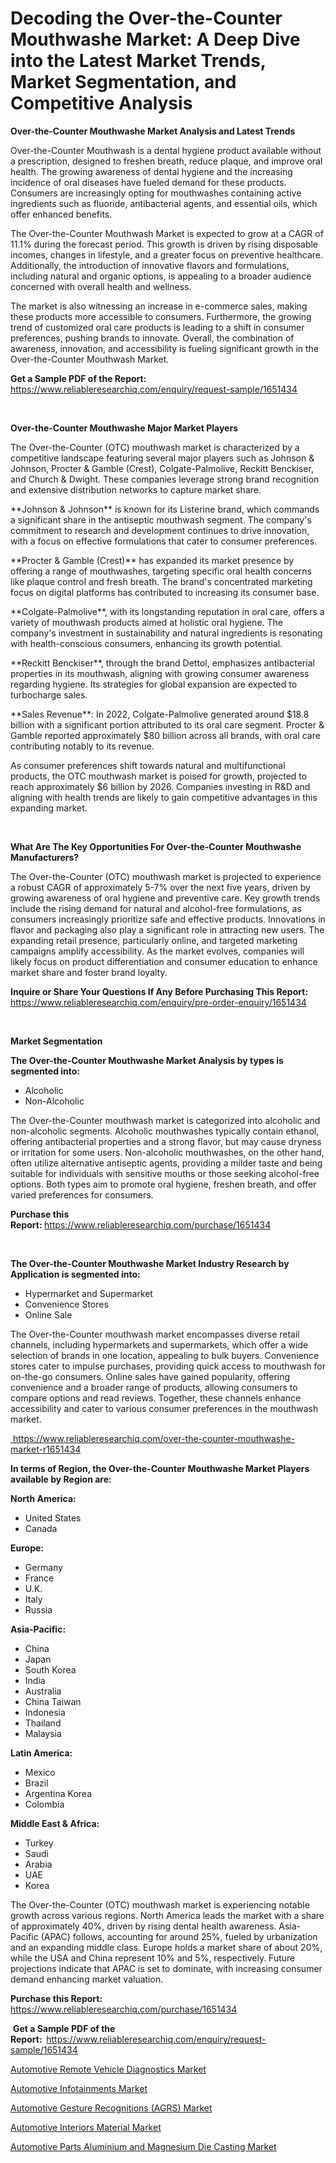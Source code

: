 <p><h1>Decoding the Over-the-Counter Mouthwashe Market: A Deep Dive into the Latest Market Trends, Market Segmentation, and Competitive Analysis</h1></p><p><strong>Over-the-Counter Mouthwashe Market Analysis and Latest Trends</strong></p>
<p><p>Over-the-Counter Mouthwash is a dental hygiene product available without a prescription, designed to freshen breath, reduce plaque, and improve oral health. The growing awareness of dental hygiene and the increasing incidence of oral diseases have fueled demand for these products. Consumers are increasingly opting for mouthwashes containing active ingredients such as fluoride, antibacterial agents, and essential oils, which offer enhanced benefits. </p><p>The Over-the-Counter Mouthwash Market is expected to grow at a CAGR of 11.1% during the forecast period. This growth is driven by rising disposable incomes, changes in lifestyle, and a greater focus on preventive healthcare. Additionally, the introduction of innovative flavors and formulations, including natural and organic options, is appealing to a broader audience concerned with overall health and wellness. </p><p>The market is also witnessing an increase in e-commerce sales, making these products more accessible to consumers. Furthermore, the growing trend of customized oral care products is leading to a shift in consumer preferences, pushing brands to innovate. Overall, the combination of awareness, innovation, and accessibility is fueling significant growth in the Over-the-Counter Mouthwash Market.</p></p>
<p><strong>Get a Sample PDF of the Report:&nbsp;</strong> <a href="https://www.reliableresearchiq.com/enquiry/request-sample/1651434?utm_campaign=1088&utm_medium=2&utm_source=Github&utm_content=ia&utm_term=08122024&utm_id=over-the-counter-mouthwashe">https://www.reliableresearchiq.com/enquiry/request-sample/1651434</a></p>
<p>&nbsp;</p>
<p><strong>Over-the-Counter Mouthwashe Major Market Players</strong></p>
<p><p>The Over-the-Counter (OTC) mouthwash market is characterized by a competitive landscape featuring several major players such as Johnson & Johnson, Procter & Gamble (Crest), Colgate-Palmolive, Reckitt Benckiser, and Church & Dwight. These companies leverage strong brand recognition and extensive distribution networks to capture market share.</p><p>**Johnson & Johnson** is known for its Listerine brand, which commands a significant share in the antiseptic mouthwash segment. The company's commitment to research and development continues to drive innovation, with a focus on effective formulations that cater to consumer preferences.</p><p>**Procter & Gamble (Crest)** has expanded its market presence by offering a range of mouthwashes, targeting specific oral health concerns like plaque control and fresh breath. The brand's concentrated marketing focus on digital platforms has contributed to increasing its consumer base.</p><p>**Colgate-Palmolive**, with its longstanding reputation in oral care, offers a variety of mouthwash products aimed at holistic oral hygiene. The company's investment in sustainability and natural ingredients is resonating with health-conscious consumers, enhancing its growth potential.</p><p>**Reckitt Benckiser**, through the brand Dettol, emphasizes antibacterial properties in its mouthwash, aligning with growing consumer awareness regarding hygiene. Its strategies for global expansion are expected to turbocharge sales.</p><p>**Sales Revenue**: In 2022, Colgate-Palmolive generated around $18.8 billion with a significant portion attributed to its oral care segment. Procter & Gamble reported approximately $80 billion across all brands, with oral care contributing notably to its revenue.</p><p>As consumer preferences shift towards natural and multifunctional products, the OTC mouthwash market is poised for growth, projected to reach approximately $6 billion by 2026. Companies investing in R&D and aligning with health trends are likely to gain competitive advantages in this expanding market.</p></p>
<p>&nbsp;</p>
<p><strong>What Are The Key Opportunities For Over-the-Counter Mouthwashe Manufacturers?</strong></p>
<p><p>The Over-the-Counter (OTC) mouthwash market is projected to experience a robust CAGR of approximately 5-7% over the next five years, driven by growing awareness of oral hygiene and preventive care. Key growth trends include the rising demand for natural and alcohol-free formulations, as consumers increasingly prioritize safe and effective products. Innovations in flavor and packaging also play a significant role in attracting new users. The expanding retail presence, particularly online, and targeted marketing campaigns amplify accessibility. As the market evolves, companies will likely focus on product differentiation and consumer education to enhance market share and foster brand loyalty.</p></p>
<p><strong>Inquire or Share Your Questions If Any Before Purchasing This Report:</strong> <a href="https://www.reliableresearchiq.com/enquiry/pre-order-enquiry/1651434?utm_campaign=1088&utm_medium=2&utm_source=Github&utm_content=ia&utm_term=08122024&utm_id=over-the-counter-mouthwashe">https://www.reliableresearchiq.com/enquiry/pre-order-enquiry/1651434</a></p>
<p>&nbsp;</p>
<p><strong>Market Segmentation</strong></p>
<p><strong>The Over-the-Counter Mouthwashe Market Analysis by types is segmented into:</strong></p>
<p><ul><li>Alcoholic</li><li>Non-Alcoholic</li></ul></p>
<p><p>The Over-the-Counter mouthwash market is categorized into alcoholic and non-alcoholic segments. Alcoholic mouthwashes typically contain ethanol, offering antibacterial properties and a strong flavor, but may cause dryness or irritation for some users. Non-alcoholic mouthwashes, on the other hand, often utilize alternative antiseptic agents, providing a milder taste and being suitable for individuals with sensitive mouths or those seeking alcohol-free options. Both types aim to promote oral hygiene, freshen breath, and offer varied preferences for consumers.</p></p>
<p><strong>Purchase this Report:&nbsp;</strong><a href="https://www.reliableresearchiq.com/purchase/1651434?utm_campaign=1088&utm_medium=2&utm_source=Github&utm_content=ia&utm_term=08122024&utm_id=over-the-counter-mouthwashe">https://www.reliableresearchiq.com/purchase/1651434</a></p>
<p>&nbsp;</p>
<p><strong>The Over-the-Counter Mouthwashe Market Industry Research by Application is segmented into:</strong></p>
<p><ul><li>Hypermarket and Supermarket</li><li>Convenience Stores</li><li>Online Sale</li></ul></p>
<p><p>The Over-the-Counter mouthwash market encompasses diverse retail channels, including hypermarkets and supermarkets, which offer a wide selection of brands in one location, appealing to bulk buyers. Convenience stores cater to impulse purchases, providing quick access to mouthwash for on-the-go consumers. Online sales have gained popularity, offering convenience and a broader range of products, allowing consumers to compare options and read reviews. Together, these channels enhance accessibility and cater to various consumer preferences in the mouthwash market.</p></p>
<p><a href="https://www.reliableresearchiq.com/over-the-counter-mouthwashe-market-r1651434?utm_campaign=1088&utm_medium=2&utm_source=Github&utm_content=ia&utm_term=08122024&utm_id=over-the-counter-mouthwashe">&nbsp;https://www.reliableresearchiq.com/over-the-counter-mouthwashe-market-r1651434</a></p>
<p><strong>In terms of Region, the Over-the-Counter Mouthwashe Market Players available by Region are:</strong></p>
<p>
    <p> <strong> North America: </strong>
        <ul>
            <li>United States</li>
            <li>Canada</li>
        </ul>
        </p> 
    <p> <strong> Europe: </strong>
        <ul>
            <li>Germany</li>
            <li>France</li>
            <li>U.K.</li>
            <li>Italy</li>
            <li>Russia</li>
        </ul>
        </p> 
    <p> <strong> Asia-Pacific: </strong>
        <ul>
            <li>China</li>
            <li>Japan</li>
            <li>South Korea</li>
            <li>India</li>
            <li>Australia</li>
            <li>China Taiwan</li>
            <li>Indonesia</li>
            <li>Thailand</li>
            <li>Malaysia</li>
        </ul>
        </p> 
    <p> <strong> Latin America: </strong>
        <ul>
            <li>Mexico</li>
            <li>Brazil</li>
            <li>Argentina Korea</li>
            <li>Colombia</li>
        </ul>
        </p> 
    <p> <strong> Middle East & Africa: </strong>
        <ul>
            <li>Turkey</li>
            <li>Saudi</li>
            <li>Arabia</li>
            <li>UAE</li>
            <li>Korea</li>
        </ul>
    </p>
    </p>
<p><p>The Over-the-Counter (OTC) mouthwash market is experiencing notable growth across various regions. North America leads the market with a share of approximately 40%, driven by rising dental health awareness. Asia-Pacific (APAC) follows, accounting for around 25%, fueled by urbanization and an expanding middle class. Europe holds a market share of about 20%, while the USA and China represent 10% and 5%, respectively. Future projections indicate that APAC is set to dominate, with increasing consumer demand enhancing market valuation.</p></p>
<p><strong>Purchase this Report: </strong><a href="https://www.reliableresearchiq.com/purchase/1651434?utm_campaign=1088&utm_medium=2&utm_source=Github&utm_content=ia&utm_term=08122024&utm_id=over-the-counter-mouthwashe">https://www.reliableresearchiq.com/purchase/1651434</a></p>
<p>&nbsp;<strong>Get a Sample PDF of the Report:&nbsp;&nbsp;</strong><a href="https://www.reliableresearchiq.com/enquiry/request-sample/1651434?utm_campaign=1088&utm_medium=2&utm_source=Github&utm_content=ia&utm_term=08122024&utm_id=over-the-counter-mouthwashe">https://www.reliableresearchiq.com/enquiry/request-sample/1651434</a></p>
<p><strong></strong></p>
<p><p><a href="https://www.linkedin.com/pulse/emerging-automotive-remote-vehicle-diagnostics-market-ltrge?utm_campaign=1088&utm_medium=2&utm_source=Github&utm_content=ia&utm_term=08122024&utm_id=over-the-counter-mouthwashe">Automotive Remote Vehicle Diagnostics Market</a></p><p><a href="https://www.linkedin.com/pulse/global-automotive-infotainments-market-insights-size-share-dkqhe?utm_campaign=1088&utm_medium=2&utm_source=Github&utm_content=ia&utm_term=08122024&utm_id=over-the-counter-mouthwashe">Automotive Infotainments Market</a></p><p><a href="https://www.linkedin.com/pulse/market-dynamics-automotive-gesture-recognitions-agrs-projected-nhcuc?utm_campaign=1088&utm_medium=2&utm_source=Github&utm_content=ia&utm_term=08122024&utm_id=over-the-counter-mouthwashe">Automotive Gesture Recognitions (AGRS) Market</a></p><p><a href="https://www.linkedin.com/pulse/projected-revenue-growth-automotive-interiors-material-tiure?utm_campaign=1088&utm_medium=2&utm_source=Github&utm_content=ia&utm_term=08122024&utm_id=over-the-counter-mouthwashe">Automotive Interiors Material Market</a></p><p><a href="https://www.linkedin.com/pulse/automotive-insight-dial-hexdf?utm_campaign=1088&utm_medium=2&utm_source=Github&utm_content=ia&utm_term=08122024&utm_id=over-the-counter-mouthwashe">Automotive Parts Aluminium and Magnesium Die Casting Market</a></p></p>